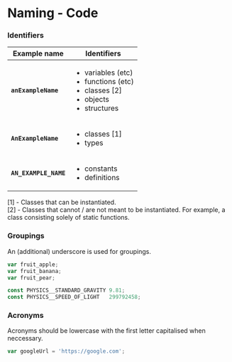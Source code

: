 # Naming - Code

### Identifiers

| Example name      | Identifiers |
| ----------------- | ----------- |
| **`anExampleName`**   | <ul><li>variables (etc)</li><li>functions (etc)</li><li>classes [2]</li><li>objects</li><li>structures</li></ul> | 
| **`AnExampleName`**   | <ul><li>classes [1]</li><li>types</li></ul> | 
| **`AN_EXAMPLE_NAME`** | <ul><li>constants</li><li>definitions</li></ul> | 

[1] - Classes that can be instantiated.  
[2] - Classes that cannot / are not meant to be instantiated. For example, a class consisting solely of static functions.

### Groupings

An (additional) underscore is used for groupings.

```javascript
var fruit_apple;
var fruit_banana;
var fruit_pear;

const PHYSICS__STANDARD_GRAVITY 9.81;
const PHYSICS__SPEED_OF_LIGHT   299792458;
```

### Acronyms

Acronyms should be lowercase with the first letter capitalised when neccessary.

```javascript
var googleUrl = 'https://google.com';
```
